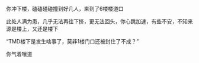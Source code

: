 你冲下楼，磕磕碰碰撞到好几人，来到了6楼楼道口

此处人满为患，几乎无法再往下挤，更无法回头，你心跳加速，有些不安，不知来源是楼上，又还是楼下

“TMD楼下是发生啥事了，莫非1楼门口还被封住了不成？”

你气着嚷道